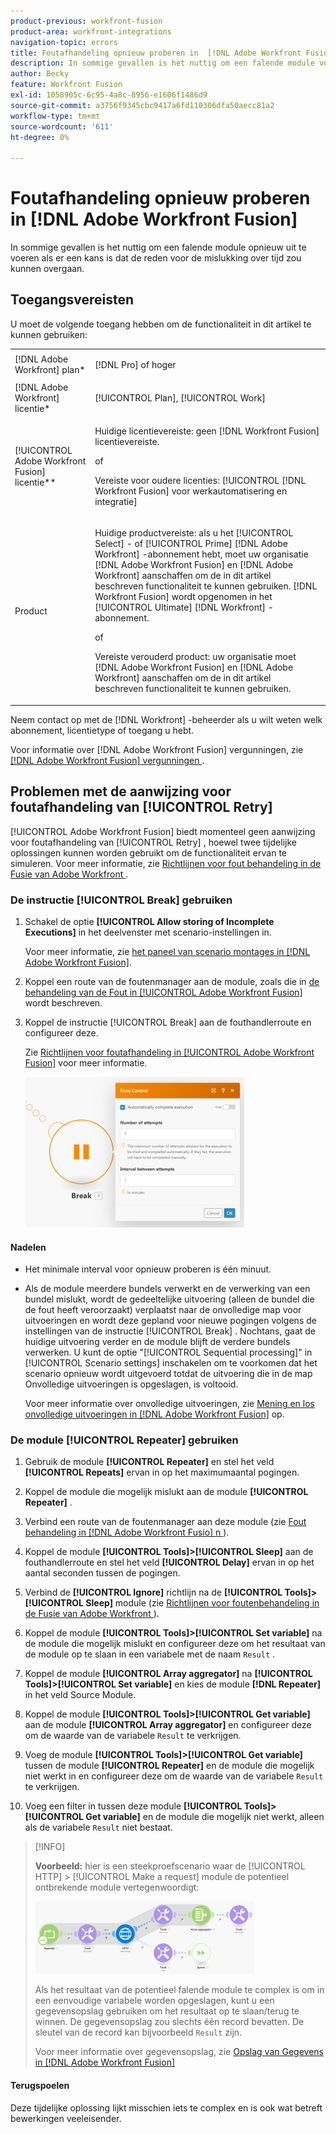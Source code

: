 ```yaml
---
product-previous: workfront-fusion
product-area: workfront-integrations
navigation-topic: errors
title: Foutafhandeling opnieuw proberen in  [!DNL Adobe Workfront Fusion]
description: In sommige gevallen is het nuttig om een falende module voor een paar keer opnieuw uit te voeren als er een kans is dat de reden voor de mislukking over tijd zou kunnen overgaan.
author: Becky
feature: Workfront Fusion
exl-id: 1058905c-6c95-4a8c-8956-e1606f1486d9
source-git-commit: a3756f9345cbc9417a6fd110306dfa50aecc81a2
workflow-type: tm+mt
source-wordcount: '611'
ht-degree: 0%

---
```


# Foutafhandeling opnieuw proberen in [!DNL Adobe Workfront Fusion]

In sommige gevallen is het nuttig om een falende module opnieuw uit te voeren als er een kans is dat de reden voor de mislukking over tijd zou kunnen overgaan.

## Toegangsvereisten

U moet de volgende toegang hebben om de functionaliteit in dit artikel te kunnen gebruiken:

<table style="table-layout:auto">
 <col> 
 <col> 
 <tbody> 
  <tr> 
   <td role="rowheader">[!DNL Adobe Workfront] plan*</td> 
   <td> <p>[!DNL Pro] of hoger</p> </td> 
  </tr> 
  <tr data-mc-conditions=""> 
   <td role="rowheader">[!DNL Adobe Workfront] licentie*</td> 
   <td> <p>[!UICONTROL Plan], [!UICONTROL Work]</p> </td> 
  </tr> 
  <tr> 
   <td role="rowheader">[!UICONTROL Adobe Workfront Fusion] licentie**</td> 
   <td>
   <p>Huidige licentievereiste: geen [!DNL Workfront Fusion] licentievereiste.</p>
   <p>of</p>
   <p>Vereiste voor oudere licenties: [!UICONTROL [!DNL Workfront Fusion] voor werkautomatisering en integratie] </p>
   </td> 
  </tr> 
  <tr> 
   <td role="rowheader">Product</td> 
   <td>
   <p>Huidige productvereiste: als u het [!UICONTROL Select] - of [!UICONTROL Prime] [!DNL Adobe Workfront] -abonnement hebt, moet uw organisatie [!DNL Adobe Workfront Fusion] en [!DNL Adobe Workfront] aanschaffen om de in dit artikel beschreven functionaliteit te kunnen gebruiken. [!DNL Workfront Fusion] wordt opgenomen in het [!UICONTROL Ultimate] [!DNL Workfront] -abonnement.</p>
   <p>of</p>
   <p>Vereiste verouderd product: uw organisatie moet [!DNL Adobe Workfront Fusion] en [!DNL Adobe Workfront] aanschaffen om de in dit artikel beschreven functionaliteit te kunnen gebruiken.</p>
   </td> 
  </tr> 
 </tbody> 
</table>

Neem contact op met de [!DNL Workfront] -beheerder als u wilt weten welk abonnement, licentietype of toegang u hebt.

Voor informatie over [!DNL Adobe Workfront Fusion] vergunningen, zie [[!DNL Adobe Workfront Fusion]  vergunningen ](../../workfront-fusion/get-started/license-automation-vs-integration.md).

## Problemen met de aanwijzing voor foutafhandeling van [!UICONTROL Retry]

[!UICONTROL Adobe Workfront Fusion] biedt momenteel geen aanwijzing voor foutafhandeling van [!UICONTROL Retry] , hoewel twee tijdelijke oplossingen kunnen worden gebruikt om de functionaliteit ervan te simuleren. Voor meer informatie, zie [ Richtlijnen voor fout behandeling in de Fusie van Adobe Workfront ](../../workfront-fusion/errors/directives-for-error-handling.md).

### De instructie [!UICONTROL Break] gebruiken

1. Schakel de optie **[!UICONTROL Allow storing of Incomplete Executions]** in het deelvenster met scenario-instellingen in.

   Voor meer informatie, zie [ het paneel van scenario montages in  [!DNL Adobe Workfront Fusion]](../../workfront-fusion/scenarios/scenario-settings-panel.md).

1. Koppel een route van de foutenmanager aan de module, zoals die in [ de behandeling van de Fout in [!UICONTROL Adobe Workfront Fusion]](../../workfront-fusion/errors/error-handling.md) wordt beschreven.
1. Koppel de instructie [!UICONTROL Break] aan de fouthandlerroute en configureer deze.

   Zie [ Richtlijnen voor foutafhandeling in [!UICONTROL Adobe Workfront Fusion]](../../workfront-fusion/errors/directives-for-error-handling.md) voor meer informatie.

   ![](assets/break-directive-350x241.png)

#### Nadelen

* Het minimale interval voor opnieuw proberen is één minuut.
* Als de module meerdere bundels verwerkt en de verwerking van een bundel mislukt, wordt de gedeeltelijke uitvoering (alleen de bundel die de fout heeft veroorzaakt) verplaatst naar de onvolledige map voor uitvoeringen en wordt deze gepland voor nieuwe pogingen volgens de instellingen van de instructie [!UICONTROL Break] . Nochtans, gaat de huidige uitvoering verder en de module blijft de verdere bundels verwerken. U kunt de optie &quot;[!UICONTROL Sequential processing]&quot; in [!UICONTROL Scenario settings] inschakelen om te voorkomen dat het scenario opnieuw wordt uitgevoerd totdat de uitvoering die in de map Onvolledige uitvoeringen is opgeslagen, is voltooid.

  Voor meer informatie over onvolledige uitvoeringen, zie [ Mening en los onvolledige uitvoeringen in  [!DNL Adobe Workfront Fusion]](../../workfront-fusion/scenarios/view-and-resolve-incomplete-executions.md) op.

### De module [!UICONTROL Repeater] gebruiken

1. Gebruik de module **[!UICONTROL Repeater]** en stel het veld **[!UICONTROL Repeats]** ervan in op het maximumaantal pogingen.
1. Koppel de module die mogelijk mislukt aan de module **[!UICONTROL Repeater]** .
1. Verbind een route van de foutenmanager aan deze module (zie [ Fout behandeling in  [!DNL Adobe Workfront Fusio] n ](../../workfront-fusion/errors/error-handling.md)).
1. Koppel de module **[!UICONTROL Tools]>[!UICONTROL Sleep]** aan de fouthandlerroute en stel het veld **[!UICONTROL Delay]** ervan in op het aantal seconden tussen de pogingen.

1. Verbind de **[!UICONTROL Ignore]** richtlijn na de **[!UICONTROL Tools]>[!UICONTROL Sleep]** module (zie [ Richtlijnen voor foutenbehandeling in de Fusie van Adobe Workfront ](../../workfront-fusion/errors/directives-for-error-handling.md)).

1. Koppel de module **[!UICONTROL Tools]>[!UICONTROL Set variable]** na de module die mogelijk mislukt en configureer deze om het resultaat van de module op te slaan in een variabele met de naam `Result` .

1. Koppel de module **[!UICONTROL Array aggregator]** na **[!UICONTROL Tools]>[!UICONTROL Set variable]** en kies de module **[!DNL Repeater]** in het veld Source Module.

1. Koppel de module **[!UICONTROL Tools]>[!UICONTROL Get variable]** aan de module **[!UICONTROL Array aggregator]** en configureer deze om de waarde van de variabele `Result` te verkrijgen.

1. Voeg de module **[!UICONTROL Tools]>[!UICONTROL Get variable]** tussen de module **[!UICONTROL Repeater]** en de module die mogelijk niet werkt in en configureer deze om de waarde van de variabele `Result` te verkrijgen.

1. Voeg een filter in tussen deze module **[!UICONTROL Tools]>[!UICONTROL Get variable]** en de module die mogelijk niet werkt, alleen als de variabele `Result` niet bestaat.

>[!INFO]
>
>**Voorbeeld:** hier is een steekproefscenario waar de [!UICONTROL HTTP] > [!UICONTROL Make a request] module de potentieel ontbrekende module vertegenwoordigt:
>
>![](assets/http-make-request-350x116.png)
>
>Als het resultaat van de potentieel falende module te complex is om in een eenvoudige variabele worden opgeslagen, kunt u een gegevensopslag gebruiken om het resultaat op te slaan/terug te winnen. De gegevensopslag zou slechts één record bevatten. De sleutel van de record kan bijvoorbeeld `Result` zijn.
>
>Voor meer informatie over gegevensopslag, zie [ Opslag van Gegevens in  [!DNL Adobe Workfront Fusion]](../../workfront-fusion/modules/data-stores.md)

#### Terugspoelen

Deze tijdelijke oplossing lijkt misschien iets te complex en is ook wat betreft bewerkingen veeleisender.
